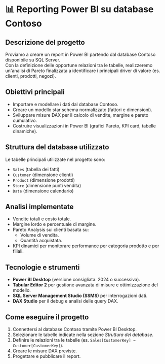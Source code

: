 # 📊 Reporting Power BI su database Contoso

## Descrizione del progetto
Proviamo a creare un report in Power BI partendo dal database Contoso disponibile su SQL Server.  
Con la definizione delle opportune relazioni tra le tabelle, realizzeremo un'analisi di Pareto finalizzata a identificare i principali driver di valore (es. clienti, prodotti, negozi).

## Obiettivi principali
- Importare e modellare i dati dal database Contoso.
- Creare un modello star schema normalizzato (fattori e dimensioni).
- Sviluppare misure DAX per il calcolo di vendite, margine e pareto cumulativo.
- Costruire visualizzazioni in Power BI (grafici Pareto, KPI card, tabelle dinamiche).

## Struttura del database utilizzato
Le tabelle principali utilizzate nel progetto sono:
- `Sales` (tabella dei fatti)
- `Customer` (dimensione clienti)
- `Product` (dimensione prodotti)
- `Store` (dimensione punti vendita)
- `Date` (dimensione calendario)

## Analisi implementate
- Vendite totali e costo totale.
- Margine lordo e percentuale di margine.
- Pareto Analysis sui clienti basata su:
  - Volume di vendita.
  - Quantità acquistata.
- KPI dinamici per monitorare performance per categoria prodotto e per filiali.

## Tecnologie e strumenti
- **Power BI Desktop** (versione consigliata: 2024 o successiva).
- **Tabular Editor 2** per gestione avanzata di misure e ottimizzazione del modello.
- **SQL Server Management Studio (SSMS)** per interrogazioni dati.
- **DAX Studio** per il debug e analisi delle query DAX.

## Come eseguire il progetto
1. Connettersi al database Contoso tramite Power BI Desktop.
2. Selezionare le tabelle indicate nella sezione *Struttura del database*.
3. Definire le relazioni tra le tabelle (es. `Sales[CustomerKey] → Customer[CustomerKey]`).
4. Creare le misure DAX previste.
5. Progettare e pubblicare il report.
